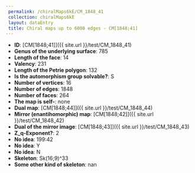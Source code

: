 ```yaml
--- 
 permalink: /chiralMaps6kE/CM_1848_41 
 collection: chiralMaps6kE
 layout: dataEntry
 title: Chiral maps up to 6000 edges - CM[1848;41]
---
```


- **ID**: [CM[1848;41]]({{ site.url }}/test/CM_1848_41)
- **Genus of the underlying surface**: 785
- **Length of the face**: 14
- **Valency**: 231
- **Length of the Petrie polygon**: 132
- **Is the automorphism group solvable?**: S
- **Number of vertices**: 16
- **Number of edges**: 1848
- **Number of faces**: 264
- **The map is self-**: none
- **Dual map**: [CM[1848;44]]({{ site.url }}/test/CM_1848_44)
- **Mirror (enantihomorphic) map**: [CM[1848;42]]({{ site.url }}/test/CM_1848_42)
- **Dual of the mirror image**: [CM[1848;43]]({{ site.url }}/test/CM_1848_43)
- **Z_q-Exponent?**: 2
- **No idea**:  199:42
- **No idea**: Y
- **No idea**: N
- **Skeleton**: Sk(16;9)^33
- **Some other kind of skeleton**: nan
